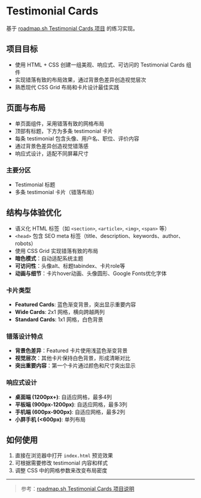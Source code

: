 # Testimonial Cards

基于 [roadmap.sh Testimonial Cards 项目](https://roadmap.sh/projects/testimonial-cards) 的练习实现。

## 项目目标
- 使用 HTML + CSS 创建一组美观、响应式、可访问的 Testimonial Cards 组件
- 实现错落有致的布局效果，通过背景色差异创造视觉层次
- 熟悉现代 CSS Grid 布局和卡片设计最佳实践

## 页面与布局
- 单页面组件，采用错落有致的网格布局
- 顶部有标题，下方为多条 testimonial 卡片
- 每条 testimonial 包含头像、用户名、职位、评价内容
- 通过背景色差异创造视觉错落感
- 响应式设计，适配不同屏幕尺寸

### 主要分区
- Testimonial 标题
- 多条 testimonial 卡片（错落布局）

## 结构与体验优化
- 语义化 HTML 标签（如 `<section>`, `<article>`, `<img>`, `<span>` 等）
- `<head>` 包含 SEO meta 标签（title、description、keywords、author、robots）
- 使用 CSS Grid 实现错落有致的布局
- **暗色模式**：自动适配系统主题
- **可访问性**：头像alt、标题tabindex、卡片role等
- **动画与细节**：卡片hover动画、头像圆形、Google Fonts优化字体

### 卡片类型
- **Featured Cards**: 蓝色渐变背景，突出显示重要内容
- **Wide Cards**: 2x1 网格，横向跨越两列
- **Standard Cards**: 1x1 网格，白色背景

### 错落设计特点
- **背景色差异**：Featured 卡片使用浅蓝色渐变背景
- **视觉层次**：其他卡片保持白色背景，形成清晰对比
- **突出重要内容**：第一个卡片通过颜色和尺寸突出显示

### 响应式设计
- **桌面端 (1200px+)**: 自适应网格，最多4列
- **平板端 (900px-1200px)**: 自适应网格，最多3列
- **手机端 (600px-900px)**: 自适应网格，最多2列
- **小屏手机 (<600px)**: 单列布局

## 如何使用
1. 直接在浏览器中打开 `index.html` 预览效果
2. 可根据需要修改 testimonial 内容和样式
3. 调整 CSS 中的网格参数来改变布局密度

---

> 参考：[roadmap.sh Testimonial Cards 项目说明](https://roadmap.sh/projects/testimonial-cards) 